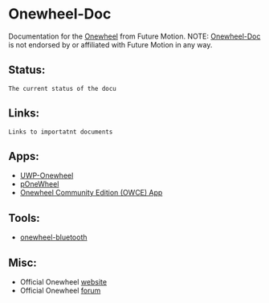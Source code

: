 # Onewheel-Doc
Documentation for the [Onewheel](https://onewheel.com/) from Future Motion.
NOTE: [Onewheel-Doc](https://github.com/COM8/Onewheel-Doc) is not endorsed by or affiliated with Future Motion in any way.

## Status:
`The current status of the docu`

## Links:
`Links to importatnt documents`

## Apps:
* [UWP-Onewheel](https://github.com/COM8/UWP-Onewheel)
* [pOneWheel](https://github.com/ponewheel/android-ponewheel)
* [Onewheel Community Edition (OWCE) App](https://github.com/OnewheelCommunityEdition/OWCE_App)

## Tools:
* [onewheel-bluetooth](https://github.com/kariudo/onewheel-bluetooth)

## Misc:
* Official Onewheel [website](https://onewheel.com/)
* Official Onewheel [forum](https://community.onewheel.com/)
